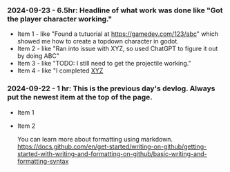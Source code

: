 ### 2024-09-23 - 6.5hr: Headline of what work was done like "Got the player character working."
* Item 1 - like "Found a tutuorial at https://gamedev.com/123/abc" which showed me how to create a
  topdown character in godot.
* Item 2 - like "Ran into issue with XYZ, so used ChatGPT to figure it out by doing ABC"
* Item 3 - like "TODO: I still need to get the projectile working."
* Item 4 - like "I completed [XYZ](some-link-to-ticket)

### 2024-09-22 - 1 hr: This is the previous day's devlog. Always put the newest item at the top of the page.
* Item 1
* Item 2

  You can learn more about formatting using markdown.
https://docs.github.com/en/get-started/writing-on-github/getting-started-with-writing-and-formatting-on-github/basic-writing-and-formatting-syntax
